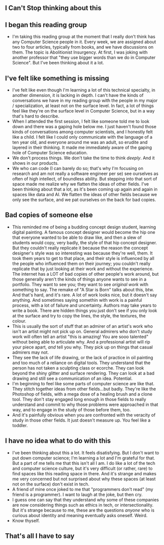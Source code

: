 ## I Can't Stop thinking about this

## I began this reading group
- I'm taking this reading group at the moment that I really don't think has any Computer Science people in it. 
  Every week, we are assigned about two to four articles, typically from books, and we have discussions on them.
  The topic is Abolitionist Insurgency. At first, I was joking with another professor that "they use bigger words
  than we do in Computer Science". But I've been thinking about it a lot.

## I've felt like something is missing
- I've felt like even though I'm learning a lot of this technical specialty, in another dimension, it is lacking
  in depth. I can't have the kinds of conversations we have in my reading group with the people in my major / specialization,
  at least not on the surface level. In fact, a lot of things feel like they're on the surface level in Computer Science,
  but in a way that's hard to describe.
- When I attended the first session, I felt like someone told me to look down and there was a gaping hole below me. I just
  haven't found those kinds of conversations among computer scientists, and I honestly felt like a child. I felt like I
  could only communicate with the language of a ten year old, and everyone around me was an adult, so erudite and layered
  in their thinking. It made me immediately aware of the gaping hole of Computer Science education.
- We don't process things. We don't take the time to think *deeply*. And it shows in our products.
- We who can code (I can barely do so; that's why I'm focusing on research and am not really a software engineer per se) see
  ourselves as often of high intellect, of boundless ability. But stepping into that sort of space made me realize why we 
  flatten the ideas of other fields. I've been thinking about that a lot, as it's been coming up again and again in spaces like
  data and AI. We flatten the ideas of other fields because we only see the surface, and we pat ourselves on the back for bad copies.
  
## Bad copies of someone else
- This reminded me of being a budding concept design student, learning digital painting. A famous concept designer would become
  the hip one that everyone wanted to be able to draw like, and then a slew of students would copy, very badly, the style of 
  that hip concept designer. But they couldn't really replicate it because the reason the concept designer's style was so interesting
  was because they're well, them. It took them years to get to that place, and their style is influenced by all the people who
  influenced them on their journey; you couldn't really replicate that by just looking at their work and without the experience. 
  The internet has a LOT of bad copies of other people's work around, but those generally aren't the kinds of things anyone wants to
  see in a portfolio. They want to see you; they want to see *original work* with something to say. The remake of "A Star is Born" 
  talks about this, btw. And that's hard, and it's rare. A lot of work looks nice, but it doesn't say anything. And sometimes saying
  somethin with work is a painful process, with a lot of failure and uncertainty. Authors may take years to write a book.
  There are hidden things you just don't see if you only look at the surface and try to copy the lines, the style, the textures, the colour. 
- This is usually the sort of stuff that an admirer of an artist's work who isn't an artist might not pick up on. General admirers who 
  don't study work will often tell an artist "this is amazing! You are sooo talented" without being able to articulate why. And a professional artist will
  rip your piece apart, *and* tell you why. They pick up on things that casual admirers may not. 
- They see the lack of life drawing, or the lack of practice in oil painting and too much of a reliance on digital tools. They 
  understand that the person has not taken a sculpting class or ecorche. They can look beyond the shiny glitter and surface rendering. 
  They can look at a bad drawing and still see a communication of an idea. Potential.
- I'm beginning to feel like some parts of computer science are like that. They stitch together ideas from other fields...but badly.
  They're like the Photoshop of fields, with a mega dose of a healing brush and a clone tool.
  They don't stay engaged long enough in those fields to really understand and commit to why those problems were approached in that way,
  and to engage in the study of those before them, too.
- And it's painfully obvious when you are confronted with the veracity of study in those other fields. It just doesn't measure up.
  You feel like a toddler.
  
## I have no idea what to do with this
- I've been thinking about this a lot. It feels disatisfying. But I don't want to put down computer science; I'm learning a lot 
  and I'm grateful for that. But a part of me tells me that this isn't all I am. I do like a lot of the tech and computer science
  culture, but it's very difficult (or rather, rare) to find spaces like this reading space in there. And it's strange and makes
  me very concerned but not surprised about why these spaces (at least not on the surface) don't exist in tech. 
- A friend of mine once joked to me that "programmers don't read" (my friend is a programmer). I want to laugh at the joke, but then
  cry. 
- I guess one can say that they understand why some of these companies are now considering things such as ethics in tech, or 
  intersectionality. But it's strange because to me, these are the questions *anyone* who is curious about identity and meaning
  eventually asks oneself. Weird.
- Know thyself.
  
## That's all I have to say
  
